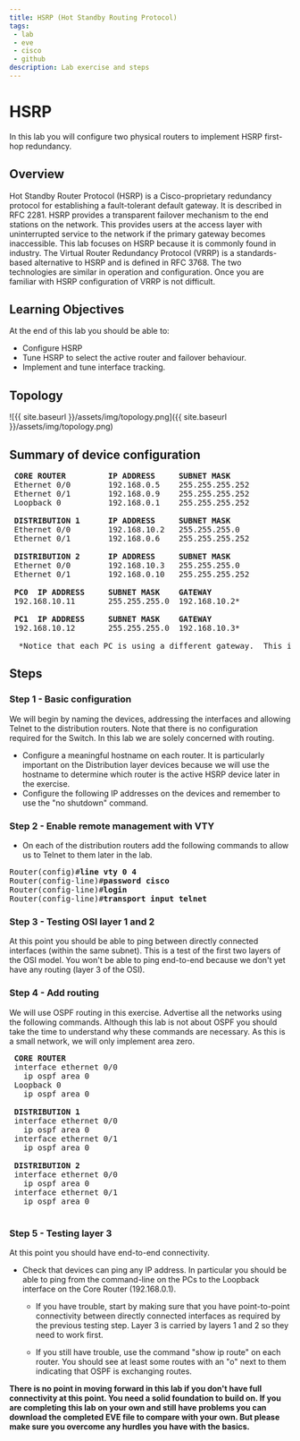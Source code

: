 ```yaml
---
title: HSRP (Hot Standby Routing Protocol)
tags: 
 - lab
 - eve
 - cisco
 - github
description: Lab exercise and steps
---
```


# HSRP
In this lab you will configure two physical routers to implement HSRP first-hop redundancy.

## Overview
Hot Standby Router Protocol (HSRP) is a Cisco-proprietary redundancy protocol for establishing a fault-tolerant default gateway. It is described in RFC 2281. HSRP provides a transparent failover mechanism to the end stations on the network. This provides users at the access layer with uninterrupted service to the network if the primary gateway becomes inaccessible. This lab focuses on HSRP because it is commonly found in industry. The Virtual Router Redundancy Protocol (VRRP) is a standards-based alternative to HSRP and is defined in RFC 3768. The two technologies are similar in operation and configuration. Once you are familiar with HSRP configuration of VRRP is not difficult.

<a name="objectives"></a>
## Learning Objectives
At the end of this lab you should be able to:
- Configure HSRP
- Tune HSRP to select the active router and failover behaviour.
- Implement and tune interface tracking.

## Topology
![{{ site.baseurl }}/assets/img/topology.png]({{ site.baseurl }}/assets/img/topology.png)


## Summary of device configuration
<pre>
 <b>CORE ROUTER         IP ADDRESS     SUBNET MASK</b>
 Ethernet 0/0        192.168.0.5    255.255.255.252
 Ethernet 0/1        192.168.0.9    255.255.255.252
 Loopback 0          192.168.0.1    255.255.255.252
 
 <b>DISTRIBUTION 1      IP ADDRESS     SUBNET MASK</b>
 Ethernet 0/0        192.168.10.2   255.255.255.0
 Ethernet 0/1        192.168.0.6    255.255.255.252 
 
 <b>DISTRIBUTION 2      IP ADDRESS     SUBNET MASK</b>
 Ethernet 0/0        192.168.10.3   255.255.255.0
 Ethernet 0/1        192.168.0.10   255.255.255.252
 
 <b>PC0  IP ADDRESS     SUBNET MASK    GATEWAY</b>
 192.168.10.11       255.255.255.0  192.168.10.2*
 
 <b>PC1  IP ADDRESS     SUBNET MASK    GATEWAY</b>
 192.168.10.12       255.255.255.0  192.168.10.3*
 
  *Notice that each PC is using a different gateway.  This is deliberate.
</pre>
 


## Steps
### Step 1 - Basic configuration
We will begin by naming the devices, addressing the interfaces and allowing Telnet to the distribution routers. Note that there is no configuration required for the Switch. In this lab we are solely concerned with routing.

- Configure a meaningful hostname on each router. It is particularly important on the Distribution layer devices because we will use the hostname to determine which router is the active HSRP device later in the exercise.
- Configure the following IP addresses on the devices and remember to use the "no shutdown" command.

### Step 2 - Enable remote management with VTY
- On each of the distribution routers add the following commands to allow us to Telnet to them later in the lab.
<pre>
Router(config)#<b>line vty 0 4</b>
Router(config-line)#<b>password cisco</b>
Router(config-line)#<b>login</b>
Router(config-line)#<b>transport input telnet</b>
</pre>

### Step 3 - Testing OSI layer 1 and 2
At this point you should be able to ping between directly connected interfaces (within the same subnet). This is a test of the first two layers of the OSI model. You won't be able to ping end-to-end because we don't yet have any routing (layer 3 of the OSI).

### Step 4 - Add routing
We will use OSPF routing in this exercise. Advertise all the networks using the following commands. Although this lab is not about OSPF you should take the time to understand why these commands are necessary. As this is a small network, we will only implement area zero.

<pre>
 <b>CORE ROUTER</b>
 interface ethernet 0/0
   ip ospf area 0
 Loopback 0
   ip ospf area 0
 
 <b>DISTRIBUTION 1</b>
 interface ethernet 0/0
   ip ospf area 0
 interface ethernet 0/1
   ip ospf area 0
 
 <b>DISTRIBUTION 2</b>
 interface ethernet 0/0
   ip ospf area 0
 interface ethernet 0/1
   ip ospf area 0
 </pre>

### Step 5 - Testing layer 3
At this point you should have end-to-end connectivity.

- Check that devices can ping any IP address. In particular you should be able to ping from the command-line on the PCs to the Loopback interface on the Core Router (192.168.0.1).
  - If you have trouble, start by making sure that you have point-to-point connectivity between directly connected interfaces as required by the previous testing step. Layer 3 is carried by layers 1 and 2 so they need to work first.
    
  - If you still have trouble, use the command "show ip route" on each router. You should see at least some routes with an "o" next to them indicating that OSPF is exchanging routes.
  
<b>There is no point in moving forward in this lab if you don't have full connectivity at this point. You need a solid foundation to build on. If you are completing this lab on your own and still have problems you can download the completed EVE file to compare with your own. But please make sure you overcome any hurdles you have with the basics.</b>
